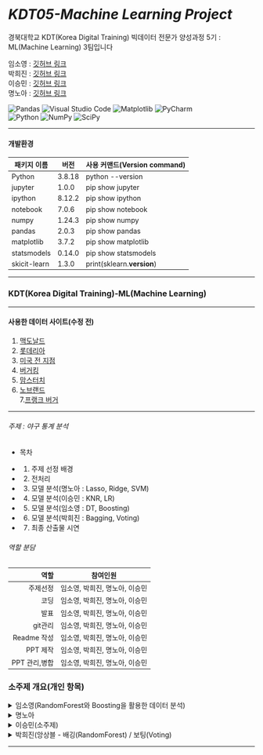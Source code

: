 # _KDT05-Machine Learning Project_

경북대학교 KDT(Korea Digital Training) 빅데이터 전문가 양성과정 5기 : ML(Machine Learning) 3팀입니다

임소영 : [깃허브 링크](https://github.com/YimSoYoung1001)  
박희진 : [깃허브 링크](https://github.com/ParkHeeJin00)  
이승민 : [깃허브 링크](https://github.com/winmin94)  
명노아 : [깃허브 링크](https://github.com/noah2397)

![Pandas](https://img.shields.io/badge/pandas-%23150458.svg?style=for-the-badge&logo=pandas&logoColor=white)
![Visual Studio Code](https://img.shields.io/badge/Visual%20Studio%20Code-0078d7.svg?style=for-the-badge&logo=visual-studio-code&logoColor=white)
![Matplotlib](https://img.shields.io/badge/Matplotlib-%23ffffff.svg?style=for-the-badge&logo=Matplotlib&logoColor=black)
![PyCharm](https://img.shields.io/badge/pycharm-143?style=for-the-badge&logo=pycharm&logoColor=black&color=black&labelColor=green)  
![Python](https://img.shields.io/badge/python-3670A0?style=for-the-badge&logo=python&logoColor=ffdd54)
![NumPy](https://img.shields.io/badge/numpy-%23013243.svg?style=for-the-badge&logo=numpy&logoColor=white)
![SciPy](https://img.shields.io/badge/SciPy-%230C55A5.svg?style=for-the-badge&logo=scipy&logoColor=%white)

<hr/>

#### 개발환경

| 패키지 이름  | 버전   | 사용 커맨드(Version command) |
| ------------ | ------ | ---------------------------- |
| Python       | 3.8.18 | python --version             |
| jupyter      | 1.0.0  | pip show jupyter             |
| ipython      | 8.12.2 | pip show ipython             |
| notebook     | 7.0.6  | pip show notebook            |
| numpy        | 1.24.3 | pip show numpy               |
| pandas       | 2.0.3  | pip show pandas              |
| matplotlib   | 3.7.2  | pip show matplotlib          |
| statsmodels  | 0.14.0 | pip show statsmodels         |
| skicit-learn | 1.3.0  | print(sklearn.**version**)   |

<hr/>

### KDT(Korea Digital Training)-ML(Machine Learning)

<hr/>

#### 사용한 데이터 사이트(수정 전)

1. [맥도날드](https://www.kaggle.com/datasets/mcdonalds/nutrition-facts)
2. [롯데리아](https://www.lotteeatz.com/upload/stg/etc/ria/items.html)
3. [미국 전 지점](https://www.kaggle.com/datasets/ulrikthygepedersen/fastfood-nutrition)
4. [버거킹](https://emilysinglelife.tistory.com/62)
5. [맘스터치](https://www.momstouch.co.kr/m/brand/notice-view.php?idx=49)
6. [노브랜드](https://realjace.tistory.com/entry/%EB%85%B8%EB%B8%8C%EB%9E%9C%EB%93%9C%EB%B2%84%EA%B1%B0-%EB%A9%94%EB%89%B4%EB%B3%84-%EC%B9%BC%EB%A1%9C%EB%A6%AC-%EC%98%81%EC%96%91%EC%84%B1%EB%B6%84-%EC%B4%9D%EC%A0%95%EB%A6%AC)  
   7.[프랭크 버거](https://rooftoper.tistory.com/entry/%ED%94%84%EB%9E%AD%ED%81%AC-%EB%B2%84%EA%B1%B0-%EC%98%81%EC%96%91%EC%84%B1%EB%B6%84)

<hr/>

###### 주제 : 야구 통계 분석

- 목차

* 1. 주제 선정 배경
* 2. 전처리
* 3. 모델 분석(명노아 : Lasso, Ridge, SVM)
* 4. 모델 분석(이승민 : KNR, LR)
* 5. 모델 분석(임소영 : DT, Boosting)
* 6. 모델 분석(박희진 : Bagging, Voting)
* 7. 최종 산출물 시연
  </hr>

###### 역할 분담

|          역할 | 참여인원                       |
| ------------: | ------------------------------ |
|      주제선정 | 임소영, 박희진, 명노아, 이승민 |
|          코딩 | 임소영, 박희진, 명노아, 이승민 |
|          발표 | 임소영, 박희진, 명노아, 이승민 |
|       git관리 | 임소영, 박희진, 명노아, 이승민 |
|   Readme 작성 | 임소영, 박희진, 명노아, 이승민 |
|      PPT 제작 | 임소영, 박희진, 명노아, 이승민 |
| PPT 관리,병합 | 임소영, 박희진, 명노아, 이승민 |

### 소주제 개요(개인 항목)

<details>
  <summary>
    임소영(RandomForest와 Boosting을 활용한 데이터 분석)       
  </summary>

### DecisionTree         
**1. 데이터 전처리 실시**
- 데이터 전처리로 결측치, 중복값, 이상값 확인을 실시했습니다.
- 이상값 제거까지 실시했으나 과대적합의 문제점을 해결하기 위해 복원하였습니다.     

**2. 데이터셋 준비**
- 최고의 성능을 내는 random_state 값 구하기
- STD scaler를 활용한 스케일링 진행

**3. 학습 및 평가**             
- DecisionTree : 과대적합이 발생하여 튜닝 진행
- [ 튜닝1 ] DecisionTree + 파라미터 조정
- [ 튜닝2 ] DecisionTree + GridSearchCV          

**4. 예측값 구하기 및 성능 평가**
- 튜닝을 실시한 2가지 모델에 대해 예측값을 구하고 성능을 평가함
- 성능 평가 요소 (R2 score, MSE, MAE)

**5. 모델 저장 (.pkl 형식)**
- 둘 중 성능이 좋은 '튜닝1'모델을 최종 모델로 저장함

**6. Decision Tree 시각화**
- 저장된 모델에서 decision tree를 시각화 함            


### Boosting

**1. 데이터 전처리 실시**
- 데이터 전처리로 결측치, 중복값, 이상값 확인을 실시했습니다.
- 이상값 제거까지 실시했으나 과대적합의 문제점을 해결하기 위해 복원하였습니다.     

**2. 데이터셋 준비**
- 최고의 성능을 내는 random_state 값 구하기
- STD scaler를 활용한 스케일링 진행

**3. 학습 및 평가**             
- AdaBoostRegressor  |  GradientBoostingRegressor  |  HistGradientRegressor              
- 위 3가지 모델끼리 비교 하여 가장 점수차이가 적고 점수대가 높은 모델 채택함
- 앞서 만든 Decision tree 모델과 boosting 모델을 결합한 모델을 만들었음
- [모델1] GradientBoostingRegressor
- [모델2] Decision Tree + AdaBoostRegressor 
- [모델3] Decision Tree + AdaBoostRegressor + GridSearchCV

**4. 예측값 구하기 및 성능 평가**
- 위 3가지 모델에 대하여 예측값을 구해서 성능평가를 실시함
- 성능 평가 요소 (R2 score, MSE, MAE)

**5. 모델 저장 (.pkl 형식)**
- 셋 중 성능이 좋은 '모델2'를 최종 모델로 저장함
</details>



</hr>

<details>
  <summary>
    명노아
  </summary>

# 0. 데이터 크롤링()

### 관련 파일 : 명노아/01_Crawling.ipynb

사용 데이터셋 :  
[맥도날드](https://www.kaggle.com/datasets/mcdonalds/nutrition-facts)  
[롯데리아](https://www.lotteeatz.com/upload/stg/etc/ria/items.html)  
[미국 전 지점](https://www.kaggle.com/datasets/ulrikthygepedersen/fastfood-nutrition)  
[버거킹](https://emilysinglelife.tistory.com/62)  
[맘스터치](https://www.momstouch.co.kr/m/brand/notice-view.php?idx=49)  
[노브랜드](https://realjace.tistory.com/entry/%EB%85%B8%EB%B8%8C%EB%9E%9C%EB%93%9C%EB%B2%84%EA%B1%B0-%EB%A9%94%EB%89%B4%EB%B3%84-%EC%B9%BC%EB%A1%9C%EB%A6%AC-%EC%98%81%EC%96%91%EC%84%B1%EB%B6%84-%EC%B4%9D%EC%A0%95%EB%A6%AC)  
[프랭크 버거](https://rooftoper.tistory.com/entry/%ED%94%84%EB%9E%AD%ED%81%AC-%EB%B2%84%EA%B1%B0-%EC%98%81%EC%96%91%EC%84%B1%EB%B6%84)

사용 모듈 : BeautifulSoup, urllib, pytesseract

<hr/>

# 1. 데이터 전처리

### 관련 파일 : 명노아/02_Preprocessing.ipynb

- 공통 feature, target 설정
- feature : 소금, 설탕, 지방, 단백질
- target : 칼로리

애로사항 : 맘스터치의 경우, 이미지 데이터로 있었는데 수작업이 여전히 필요하여 데이터셋에 합치지 않음
(moms_touch.png, moms_touch.txt)

<hr/>

# 2. 분석 파이프라인

- 1.  all_estimator로 회귀 모델 갖고오기
- 2.  Ridge, Lasso, SVM 모델 선별
- 3.  전처리 데이터 로드, 데이터 셋 분할(훈련용, 시험용)
- 4.  데이터 정규화
- 5.  이상값 제거(Z-score)
- 6.  데이터 분포, 상관계수 파악
- 7.  하이퍼 파라미터를 제외한 최적의 random_state 파악
- 8.  GridsearchCV를 사용하여 하이퍼 파라미터 찾기
- 9.  모델 데이터 파일 저장 (명노아/model)
- 10. 최종 산출물에 모델 파일 반영
  <hr/>

# 3. Ridge, Lassso를 사용한 모델 분석

### 관련 파일 :

명노아/03_Ridge.ipynb,  
04_Lasso.ipynb,  
05_SVM.ipynb,  
06_SVM Visual.ipynb

사용한 머신러닝 모델

1. Ridge
2. KernelRidge
3. RidgeCV
4. BayesianRidge
5. Lasso
6. LassoCV
7. LassoLars
8. LassoLarsCV
9. SVR
10. <hr/>

# 4. 데이터 분석 결과 시각화

- 1. SVM 분류 기법으로 보았을 때, 일반적으로 햄버거 데이터가 제일 많겠지만 음료수나 감자튀김 추가 메뉴나 세트메뉴 등등...  
     => 이상치 값이 너무 많기에, 제대로 된 분류가 되지 않는 모습  
     ![alt text](./명노아/img/image.png)
- 2. 왜 SVR 모델 중에서, LinearSVR은 높게 나왔는가?
     => 다차원 매핑을 시도하는 SVR, NuSVR과는 달리,직선을 긋는 LinearSVR은 상관관계가 높은 지방, 단백질에 초점을 잡아 정확률이 높게 나옴  
     ![alt text](./명노아/img/image-2.png)
- 3. 전체 모델 성능 시각화
  => 01. KernelRidge : 다차원 공간에 매핑하면서도, 특정 계수의 가중치(계수)를 0으로 낮춤으로써 높은 정확률을 보임 : 비선형 관계를 갖는 데이터에 적합하다  
  => 02. LassoLars : 데이터의 일부분만 사용하고, 계수의 축소 경로를 제공하므로, 정규화 강도를 조절하면서 모델을 세밀하게 튜닝할 수 있다  
  ![alt text](./명노아/img/image-1.png)
  <hr/>

# 5. 결론

- KernelRidge를 제일 성능이 좋은 모델로 확정
![alt text](./명노아/img/image-3.png)
<hr/>

</details>

</hr>

<details>
  <summary>
    이승민(소주제)
  </summary>

</details>

</hr>

<details>
  <summary>
    박희진(앙상블 - 배깅(RandomForest) / 보팅(Voting)
  </summary>
  
## (1) 모델 선정 이유
  
- 과대적합때문에 늘 고생했던 경험이 있어서 과대적합을 완화해주는데 알맞은 RandomForest 모델을 선정하였다.
- 우리 프로젝트가 같은 데이터로 다른 모델의 성능을 비교 파악 하는 것이기 때문에 보팅의 알고리즘과 매우 유사하다고 느꼈고, 우리가 비교해서 가장 높은 성능을 가진 모델의 결과와 보팅모델의 결과를 비교해보면 재밌겠다는 생각이 들어 선정하였다.
  
## (2) 데이터 파악 및 전처리
  
- data : restrant, item, sodium, sugar, total_fat, portein, caloriest
- target : caloriest
- feature : item, sodium, sugar, total_fat, portein
- restrant는 순서가 없는 범주형 데이터 -> OneHotEncoding 실시
  - 같은 브랜드지만 다른 이름인 데이터가 있길래 통일
  - target과 상관계수 파악 -> 큰 상관관계 파악 X -> 무시 
- 결측치 제거
    - 대체했을 때, 데이터가 왜곡될까봐 대체하지 않고 제거함.
- 중복치 제거
- 이상치 확인
  ![image](https://github.com/ParkHeeJin00/KDT-5_MLProject/assets/155441547/07ef4a97-16b8-4759-a0f9-54c9aa671ba9)
    - 이상치가 매우 많이 확인 되었으나 잘못 입력된 데이터가 아니라는 판단하에 제거하지 않고 진행
    - 이상치에 영향을 덜 받는 MinMaxScaler나 RobustScaler 사용하는 것이 좋겠다.
- feature data를 산점도 찍어 봤을때, 선형 또는 묘하게 2차 곡선을 띰
  ![image](https://github.com/ParkHeeJin00/KDT-5_MLProject/assets/155441547/253fb431-be29-4f03-9d4a-e1ad6310f1fc)
  - feature들끼리 상관관계 있는지 파악
    - total_fat과 sodium 상관관계 높음
    - total_fat과 sodium feature만 poly 진행하여 모델 학습해봤으나 과대적합되어 기각
- MinMaxScaler 적용하여 스케일링
  - 세 방법중에 MAE와 RMSE가 제일 낮은 Scaler 선택
- train_test_split 메서드의 최적의 random_state 값 찾기
- RandomForest 메서드의 최적의 random_state 값 찾기
  
  
## (3) 모델 학습 및 모델 평가  
  
### __[ RandomForest model ]__  
  
- train_score : 0.98 / test_score : 0.95 -> 과대적합이라고 판단
  -  과대적합을 방지하기 위해 튜닝 진행
    - n_estimators, max_depth, min_samples_split, max_features 파라미터 튜닝
  - 과대적합을 방지하기 위해 교차검증 진행
    - GridSearchCV를 통해 최적의 모델 산출
** 과대 적합 해결! ** 
- 튜닝 후 : train_score : 0.96 / test_score : 0.95
  
<aside>
💡 최적의 모델  
  
  ![image](https://github.com/ParkHeeJin00/KDT-5_MLProject/assets/155441547/00edaf5c-124d-4241-99e0-dd3c784497f0)  
      
  <img  width="300" height="200" alt="image" src="https://github.com/ParkHeeJin00/KDT-5_MLProject/assets/155441547/04d8f60f-769c-43d4-83a7-f7635ce3922b">

</aside>
  
### __[ Voting model ]__  
  
- 각 조원들과 내가 만들었던 최적의 모델을 estimators 파라미터 안에 넣어 모델 생성 및 학습
- train_score : 0.91 / test_score : 0.91 -> 최적적합
  
<aside>
💡 최적의 모델  

  ![image](https://github.com/ParkHeeJin00/KDT-5_MLProject/assets/155441547/b8271ef0-88d3-4e0d-b8e2-432e449c059f)  
              
  <img  width="300" height="200" alt="image" src="https://github.com/ParkHeeJin00/KDT-5_MLProject/assets/155441547/39c226e7-6d58-4c61-8c73-1bd63b4027d4">

</aside>
  
## (4) 새로운 데이터로 칼로리 예측  
- 맘스터치 화이트갈릭싸이버거의 나트륨, 당류, 포화지방, 단백질 데이터를 model에 넣어 predict하여 값 예측  
- 각 모델 별로 예측값과 오차 도출
  ![image](https://github.com/ParkHeeJin00/KDT-5_MLProject/assets/155441547/5010f150-41a6-4900-82c9-1f8f44c37450)
  
## (5) 결과  
  
![image](https://github.com/ParkHeeJin00/KDT-5_MLProject/assets/155441547/6512e391-14f7-476c-affc-19b7ffad4cf1)
![image](https://github.com/ParkHeeJin00/KDT-5_MLProject/assets/155441547/d43885dc-5429-4488-b2e4-991833ecc75d)
- boost model이 score가 가장 높고, 최적적합에다, 새로운 데이터를 넣었을때도 MAE와 RMSE값이 낮다.  
  
## (6) 활용
- 칼로리 예측을 기반한 햄버거 추천 프로그램  
  
## (7) 피드백  
  
- 이상치가 많은 feature data에서 MinMaxScaler를 잘 사용하였다.
  - 이상치 제거를 안해도 MinMaxScaler로도 어느정도 이상치 정리가 된다.  

</details>

<hr/>
